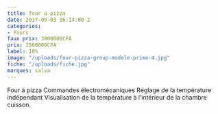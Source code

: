 ```yaml
---
title: four a pizza
date: 2017-05-03 16:14:00 Z
categories:
- Fours
faux prix: 3800000CFA
prix: 2500000CFA
label: 10%
image: "/uploads/four-pizza-group-modele-prime-4.jpg"
fiche: "/uploads/fiche.jpg"
marques: salva
---
```


Four à pizza Commandes électromécaniques
Réglage de la température indépendant 
Visualisation de la température à l’intérieur de la chambre cuisson.